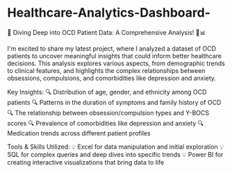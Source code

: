 # Healthcare-Analytics-Dashboard-
🚀 Diving Deep into OCD Patient Data: A Comprehensive Analysis! 🧠📊 

I'm excited to share my latest project, where I analyzed a dataset of OCD patients to uncover meaningful insights that could inform better healthcare decisions. This analysis explores various aspects, from demographic trends to clinical features, and highlights the complex relationships between obsessions, compulsions, and comorbidities like depression and anxiety.

Key Insights:
🔍 Distribution of age, gender, and ethnicity among OCD patients
🔍 Patterns in the duration of symptoms and family history of OCD
🔍 The relationship between obsession/compulsion types and Y-BOCS scores
🔍 Prevalence of comorbidities like depression and anxiety
🔍 Medication trends across different patient profiles

Tools & Skills Utilized:
💡 Excel for data manipulation and initial exploration
💡 SQL for complex queries and deep dives into specific trends
💡 Power BI for creating interactive visualizations that bring data to life
